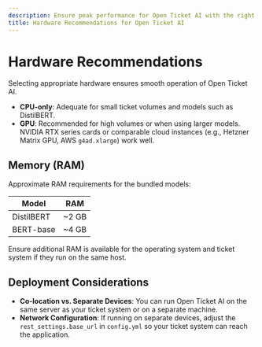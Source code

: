 ```yaml
---
description: Ensure peak performance for Open Ticket AI with the right hardware. This guide details CPU, GPU, and RAM recommendations for common deployment scenarios.
title: Hardware Recommendations for Open Ticket AI
---
```


# Hardware Recommendations

Selecting appropriate hardware ensures smooth operation of Open Ticket AI.

* **CPU-only**: Adequate for small ticket volumes and models such as DistilBERT.
* **GPU**: Recommended for high volumes or when using larger models. NVIDIA RTX series cards or comparable cloud instances (e.g., Hetzner Matrix GPU, AWS `g4ad.xlarge`) work well.

## Memory (RAM)

Approximate RAM requirements for the bundled models:

| Model                | RAM |
| -------------------- | --- |
| DistilBERT           | ~2 GB |
| BERT-base            | ~4 GB |

Ensure additional RAM is available for the operating system and ticket system if they run on the same host.

## Deployment Considerations

* **Co-location vs. Separate Devices**: You can run Open Ticket AI on the same server as your ticket system or on a separate machine.
* **Network Configuration**: If running on separate devices, adjust the `rest_settings.base_url` in `config.yml` so your ticket system can reach the application.
